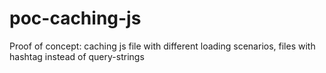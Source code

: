 # poc-caching-js
Proof of concept: caching js file with different loading scenarios, files with hashtag instead of query-strings 
